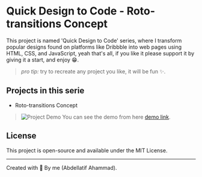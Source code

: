 # Quick Design to Code - Roto-transitions Concept




This project is named 'Quick Design to Code' series, where I transform popular designs found on platforms like Dribbble into web pages using HTML, CSS, and JavaScript, yeah that's all, if you like it please support it by giving it a start, and enjoy 😁.

> *pro tip:* try to recreate any project you like, it will be fun ✨.



## Projects in this serie

- Roto-transitions Concept

>![Project Demo](./Roto-transitions%20Concept//demo.gif)
> You can see the demo from here [demo link](https://abdellatifahammad.github.io/quick-design-to-code/Roto-transitions%20Concept/).


## License

This project is open-source and available under the MIT License.

---
Created with 💓 By me (Abdellatif Ahammad).
